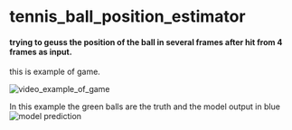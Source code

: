# tennis_ball_position_estimator

#### trying to geuss the position of the ball in several frames after hit from 4 frames as input.

this is example of game.

![video_example_of_game](https://media1.tenor.com/images/5dce3575c5759412a23c517eb8d9f18e/tenor.gif?itemid=19278662)

In this example the green balls are the truth and the model output in blue
![model prediction](https://media1.tenor.com/images/61f7d4d8c140938adbaf2a50a80ecdce/tenor.gif?itemid=19278662)


